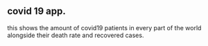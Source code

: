 ## covid 19 app.

this shows the amount of covid19 patients in every part of the world alongside their death rate and recovered cases.